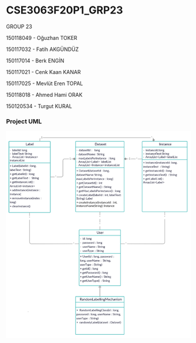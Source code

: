 # CSE3063F20P1_GRP23

GROUP 23


150118049 - Oğuzhan TOKER  

150117032 - Fatih AKGÜNDÜZ 

150117014 - Berk ENGİN 

150117021 - Cenk Kaan KANAR 

150117025 - Mevlüt Eren TOPAL 

150118018 - Ahmed Hami ORAK 

150120534 - Turgut KURAL 


### Project UML

![Alt text](UML_New.jpg?raw=true "Title")  
